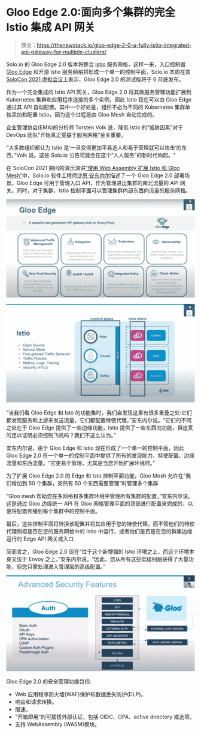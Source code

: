 # Gloo Edge 2.0:面向多个集群的完全 Istio 集成 API 网关

> 原文：<https://thenewstack.io/gloo-edge-2-0-a-fully-istio-integrated-api-gateway-for-multiple-clusters/>

Solo.io 的 Gloo Edge 2.0 版本将整合 [Istio](https://istio.io/latest/docs/concepts/what-is-istio/) 服务网格，这样一来，入口控制器 [Gloo Edge](https://docs.solo.io/gloo-edge/latest/introduction/) 和开源 Istio 服务网格将形成一个单一的控制平面，Solo.io 本周在其 [SoloCon 2021 虚拟会议](https://solocon.io/)上表示，Gloo Edge 2.0 的测试版将于 6 月底发布。

作为一个完全集成的 Istio API 网关，Gloo Edge 2.0 将其微服务管理功能扩展到 Kubernetes 集群和应用程序连接的多个实例，因此 Istio 现在可以由 Gloo Edge 通过其 API 自动配置。其中一个好处是，组织不必为不同的 Kubernetes 集群单独添加和配置 Istio，因为这个过程是由 Gloo Mesh 自动完成的。

企业管理协会(EMA)的分析师 Torsten Volk 说，降低 Istio 的“威胁因素”对于 DevOps 团队“开始真正受益于服务网格”至关重要。

“大多数组织都认为 Istio 是‘一旦变得更加平易近人和易于管理就可以攻击’的东西，”Volk 说。这些 Solo.io 公告可能会在这个“人人服务”的新时代响起。"

在 SoloCon 2021 期间的演示演讲[“使用 Web Assembly 扩展 Istio 和 Gloo Mesh”](https://sched.co/i7e4)中，Solo.io 软件工程师[沙恩·安东内尔](https://www.linkedin.com/in/irishshane/)描述了一个 Gloo Edge 2.0 部署场景。Gloo Edge 可用于管理入口 API，作为管理进出集群的南北流量的 API 网关。同时，对于集群，Istio 控制平面可以管理集群内部东西向流量的服务网格。

![](img/db413fac21b6e7915067c0c2cce15b62.png)

![](img/3cd8fe118bcc9449749712c454b839d9.png)

“当我们看 Gloo Edge 和 Isto 的功能集时，我们会发现这里有很多重叠之处:它们都发现服务和上游来发送流量，它们都配置特使代理，”安东内尔说。“它们的不同之处在于 Gloo Edge 提供了一些边缘功能，Istio 提供了一些东西向功能，但这真的足以证明必须控制飞机吗？我们不这么认为。”

安东内尔说，由于 Gloo Edge 和 Istio 现在形成了一个单一的控制平面，因此 Gloo Edge 2.0 在一个单一的控制平面中提供了所有的发现能力、特使配置、边缘流量和东西流量。“它更易于管理，尤其是当您开始扩展环境时。”

为了扩展 Gloo Edge 2.0 的 Edge 和 Isto 控制平面功能，Gloo Mesh 允许在“我们增加到 50 个集群，突然有 50 个东西需要管理”时管理多个集群

“Gloo mesh 帮助您在多网格和多集群环境中管理所有集群的配置，”安东内尔说。这是通过 Gloo 边缘统一 API 在 Gloo 网格管理平面的顶部进行配置来完成的，以便将配置传播到每个集群中的控制平面。

最后，这些控制平面将转换该配置并将其应用于您的特使代理，而不管他们的特使代理侧柜是否在您的服务网格中的 Istio 中运行，或者他们是否是在您的群集边缘运行的 Edge API 网关或入口

简而言之，Gloo Edge 2.0 现在“位于这个新增强的 Istio 环境之上，而这个环境本身又位于 Envoy 之上，”安东内尔说。“因此，您从所有这些低级别层获得了大量功能，但您只需处理进入管理层的高级配置。”

![](img/edfe16864e3515a063cd7b362a9a7e78.png)

Gloo Edge 2.0 的安全管理功能包括:

*   Web 应用程序防火墙(WAF)保护和数据丢失防护(DLP)。
*   响应和请求转换。
*   限速。
*   “开箱即用”的可插拔外部认证，包括 OIDC、OPA、active directory 或选项。
*   支持 WebAssembly (WASM)模块。

<svg xmlns:xlink="http://www.w3.org/1999/xlink" viewBox="0 0 68 31" version="1.1"><title>Group</title> <desc>Created with Sketch.</desc></svg>